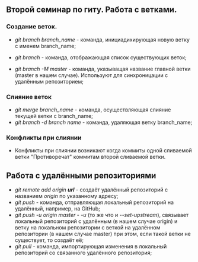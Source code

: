 ## Второй семинар по гиту. Работа с ветками.

### Создание веток.

* *git branch branch_name* - команда, инициадихирующая новую ветку с именем branch_name;

* *git branch* - команда, отображающая список существующих веток;

* *git branch -M master* - команда, указыващая название главной ветки (master в нашем случае). Используют для синхроницации с удалённым репозиторием;

### Слияние веток

* *git merge branch_name* - команда, осуществляющая слияние текущей ветки с branch_name;      
* *git branch -d branch name* - команда, удаляющая ветку branch_name;                  

### Конфликты при слиянии

* Конфликты при слиянии возникают когда коммиты одной сливаемой ветки "Противоречат" коммитам второй сливаемой ветки.

## Работа с удалёнными  репозиториями

* *git remote add origin __url__* - создаёт удалённый репозиторий с названием *origin* по указанному адресу;
* *git push* - команда, отправляющая локальный репозиторий на удалённый, например, на GitHub;
* *git push -u origin master* - *-u* (то же что и *--set-upstream*), связывает локальный репозиторий с удалённым (в нашем случае origin) и ветку на локальном репозитории с веткой на удалённом репозитории (в нашем случае master) при этом, если такой ветки не существует, то создаёт её;
* *git pull* - команда, импортирующая изменения в локальный репозиторий со связанного удалённого репозитория;
